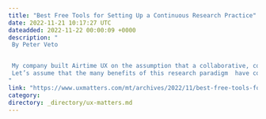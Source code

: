 ```yaml
---
title: "Best Free Tools for Setting Up a Continuous Research Practice"
date: 2022-11-21 10:17:27 UTC
dateadded: 2022-11-22 00:00:09 +0000
description: "
 By Peter Veto 


 My company built Airtime UX on the assumption that a collaborative, continuous research practice is superior to a dedicated research team’s running big-budget, discrete research projects several times a year—in many cases, working in isolation from one another. Collaborative research is  effective because a whole product team can gain insights instantly while also getting face time with clients. Plus, collaborative research breaks down organizational silos. Continuous research is effective because having regular, light touchpoints keeps your client relationships going, lets you iterate product designs on the fly, and costs less. 
 Let’s assume that the many benefits of this research paradigm  have convinced you and that you now want to adopt collaborative, continuous research in your company. While you can involve more colleagues from more product teams in your research, you’ll also have to book more, albeit shorter appointments with outside research participants. This involves a lot of additional administrative effort. Read More 
"
link: "https://www.uxmatters.com/mt/archives/2022/11/best-free-tools-for-setting-up-a-continuous-research-practice.php"
category:
directory: _directory/ux-matters.md
---
```

